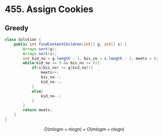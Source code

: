 # 455. Assign Cookies

## Greedy

```java
class Solution {
    public int findContentChildren(int[] g, int[] s) {
        Arrays.sort(g);
        Arrays.sort(s);
        int kid_no = g.length - 1, bis_no = s.length - 1, meets = 0;
        while(kid_no >= 0 && bis_no >= 0){
            if(s[bis_no] >= g[kid_no]){
                meets++;
                bis_no--;
                kid_no--;
            }
            else{
                kid_no--;
            }
        }
        return meets;
    }
}
```

$$
O(mlogm+nlogn)+O(mlogm+nlogn)
$$

